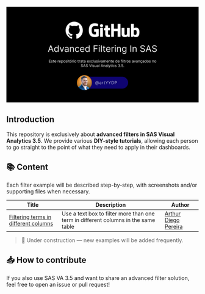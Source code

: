 ![Banner](/images/banner2.png)

## Introduction

This repository is exclusively about **advanced filters in SAS Visual Analytics 3.5**.
We provide various **DIY-style tutorials**, allowing each person to go straight to the point of what they need to apply in their dashboards.

## 📚 Content

Each filter example will be described step-by-step, with screenshots and/or supporting files when necessary.

| Title | Description | Author |
| - | - | - |
| [Filtering terms in different columns](/examples/filtering-single-term-multiple-columns.md) | Use a text box to filter more than one term in different columns in the same table | [Arthur Diego Pereira](https://github.com/artYYDP) |
<!--
| [Dynamic Parameter](#) | Using a parameter with multi-select | Uso de parâmetro com seleção de múltiplos itens |
| [Custom Condition Filter](#) | Applying conditional logic to filters | Aplicação de lógica condicional nos filtros |
| [Relative Date Filter](#)  | Filters based on relative date ranges | Filtros baseados em datas relativas |
| [Interaction with Containers](#)| Filtering across visualization containers | Filtragem em contêineres de visualizações |
-->

> 🔧 Under construction — new examples will be added frequently.

## 📥 How to contribute

If you also use SAS VA 3.5 and want to share an advanced filter solution, feel free to open an issue or pull request!